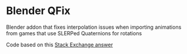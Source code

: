 # Blender QFix

Blender addon that fixes interpolation issues when importing animations from games that use SLERPed Quaternions for rotations

Code based on this [Stack Exchange answer](https://blender.stackexchange.com/a/60560/167851)
